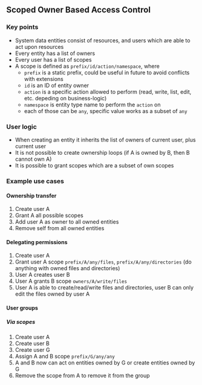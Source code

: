 ## Scoped Owner Based Access Control
### Key points
- System data entities consist of resources, and users which are able to act upon resources
- Every entity has a list of owners
- Every user has a list of scopes
- A scope is defined as `prefix/id/action/namespace`, where
  - `prefix` is a static prefix, could be useful in future to avoid conflicts with extensions
  - `id` is an ID of entity owner
  - `action` is a specific action allowed to perform (read, write, list, edit, etc. depeding on business-logic)
  - `namespace` is entity type name to perform the `action` on
  - each of those can be `any`, specific value works as a subset of `any`

### User logic
- When creating an entity it inherits the list of owners of current user, plus current user
- It is not possible to create ownership loops (if A is owned by B, then B cannot own A)
- It is possible to grant scopes which are a subset of own scopes

### Example use cases
#### Ownership transfer
1. Create user A
1. Grant A all possible scopes
1. Add user A as owner to all owned entities
1. Remove self from all owned entities

#### Delegating permissions
1. Create user A
1. Grant user A scope `prefix/A/any/files`, `prefix/A/any/directories` (do anything with owned files and directories)
1. User A creates user B
1. User A grants B scope `owners/A/write/files`
1. User A is able to create/read/write files and directories, user B can only edit the files owned by user A

#### User groups
##### Via scopes
1. Create user A
1. Create user B
1. Create user G
1. Assign A and B scope `prefix/G/any/any`
1. A and B now can act on entities owned by G or create entities owned by G
1. Remove the scope from A to remove it from the group
